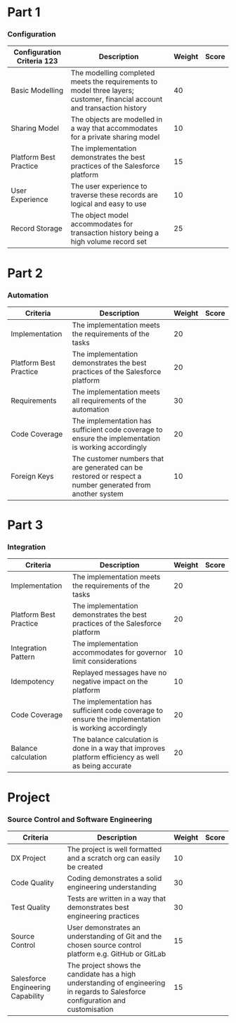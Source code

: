 # Part 1
### Configuration

| Configuration Criteria 123             | Description                                                                                                               | Weight | Score |
| ---------------------- | ------------------------------------------------------------------------------------------------------------------------- | ------ | ----- |
| Basic Modelling        | The modelling completed meets the requirements to model three layers; customer, financial account and transaction history | 40     |       |
| Sharing Model          | The objects are modelled in a way that accommodates for a private sharing model                                           | 10     |       |
| Platform Best Practice | The implementation demonstrates the best practices of the Salesforce platform                                             | 15     |       |
| User Experience        | The user experience to traverse these records are logical and easy to use                                                 | 10     |       |
| Record Storage         | The object model accommodates for transaction history being a high volume record set                                      | 25     |       |

# Part 2
### Automation

| Criteria               | Description                                                                                               | Weight | Score |
| ---------------------- | --------------------------------------------------------------------------------------------------------- | ------ | ----- |
| Implementation         | The implementation meets the requirements of the tasks                                                    | 20     |       |
| Platform Best Practice | The implementation demonstrates the best practices of the Salesforce platform                             | 20     |       |
| Requirements           | The implementation meets all requirements of the automation                                               | 30     |       |
| Code Coverage          | The implementation has sufficient code coverage to ensure the implementation is working accordingly       | 20     |       |
| Foreign Keys           | The customer numbers that are generated can be restored or respect a number generated from another system | 10     |       |

# Part 3
### Integration

| Criteria               | Description                                                                                          | Weight | Score |
| ---------------------- | ---------------------------------------------------------------------------------------------------- | ------ | ----- |
| Implementation         | The implementation meets the requirements of the tasks                                               | 20     |       |
| Platform Best Practice | The implementation demonstrates the best practices of the Salesforce platform                        | 20     |       |
| Integration Pattern    | The implementation accommodates for governor limit considerations                                    | 10     |       |
| Idempotency            | Replayed messages have no negative impact on the platform                                            | 10     |       |
| Code Coverage          | The implementation has sufficient code coverage to ensure the implementation is working accordingly  | 20     |       |
| Balance calculation    | The balance calculation is done in a way that improves platform efficiency as well as being accurate | 20     |       |

# Project
### Source Control and Software Engineering

| Criteria                          | Description                                                                                                                      | Weight | Score |
| --------------------------------- | -------------------------------------------------------------------------------------------------------------------------------- | ------ | ----- |
| DX Project                        | The project is well formatted and a scratch org can easily be created                                                            | 10     |       |
| Code Quality                      | Coding demonstrates a solid engineering understanding                                                                            | 30     |       |
| Test Quality                      | Tests are written in a way that demonstrates best engineering practices                                                          | 30     |       |
| Source Control                    | User demonstrates an understanding of Git and the chosen source control platform e.g. GitHub or GitLab                           | 15     |       |
| Salesforce Engineering Capability | The project shows the candidate has a high understanding of engineering in regards to Salesforce configuration and customisation | 15     |       |